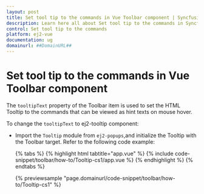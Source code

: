 ```yaml
---
layout: post
title: Set tool tip to the commands in Vue Toolbar component | Syncfusion
description: Learn here all about Set tool tip to the commands in Syncfusion Vue Toolbar component of Syncfusion Essential JS 2 and more.
control: Set tool tip to the commands 
platform: ej2-vue
documentation: ug
domainurl: ##DomainURL##
---
```


# Set tool tip to the commands in Vue Toolbar component

The `tooltipText` property of the Toolbar item is used to set the HTML Tooltip to the commands that can be viewed as hint texts on mouse hover.

To change the `tooltipText` to ej2-tooltip component:

* Import the `Tooltip` module from `ej2-popups`,and initialize the Tooltip with the Toolbar target. Refer to the following code example:

    {% tabs %}
    {% highlight html tabtitle="app.vue" %}
    {% include code-snippet/toolbar/how-to/Tooltip-cs1/app.vue %}
    {% endhighlight %}
    {% endtabs %}
            
    {% previewsample "page.domainurl/code-snippet/toolbar/how-to/Tooltip-cs1" %}